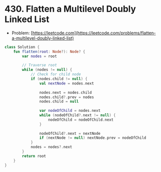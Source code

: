 # 430. Flatten a Multilevel Doubly Linked List

- Problem: [https://leetcode.com](https://leetcode.com/problems/flatten-a-multilevel-doubly-linked-list)

```kotlin
class Solution {
    fun flatten(root: Node?): Node? {
        var nodes = root
        
        // Traverse root
        while (nodes != null) {
            // Check for child node
            if (nodes.child != null) {
                val nextNode = nodes.next
                
                nodes.next = nodes.child
                nodes.child?.prev = nodes
                nodes.child = null
                
                var nodeOfChild = nodes.next
                while (nodeOfChild?.next != null) {
                    nodeOfChild = nodeOfChild.next
                }
                
                nodeOfChild?.next = nextNode
                if (nextNode != null) nextNode.prev = nodeOfChild
            }
            nodes = nodes?.next
        }
        return root
    }
}
```